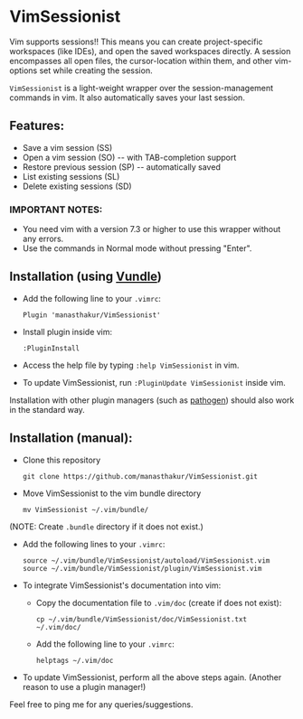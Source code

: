 # VimSessionist

Vim supports sessions!! This means you can create project-specific workspaces (like IDEs), and open the saved workspaces directly. A session encompasses all open files, the cursor-location within them, and other vim-options set while creating the session.

`VimSessionist` is a light-weight wrapper over the session-management commands in vim. It also automatically saves your last session.

## Features:

* Save a vim session (SS)
* Open a vim session (SO) -- with TAB-completion support
* Restore previous session (SP) -- automatically saved
* List existing sessions (SL)
* Delete existing sessions (SD)

### IMPORTANT NOTES: 

* You need vim with a version 7.3 or higher to use this wrapper without any errors.
* Use the commands in Normal mode without pressing "Enter".

## Installation (using [Vundle](https://github.com/VundleVim/Vundle.vim))

* Add the following line to your `.vimrc`:
    ```
    Plugin 'manasthakur/VimSessionist'
    ```

* Install plugin inside vim:
    ```
    :PluginInstall
    ```

* Access the help file by typing `:help VimSessionist` in vim.

* To update VimSessionist, run `:PluginUpdate VimSessionist` inside vim.

Installation with other plugin managers (such as [pathogen](https://github.com/tpope/vim-pathogen)) should also work in the standard way.

## Installation (manual):

* Clone this repository
    ```
    git clone https://github.com/manasthakur/VimSessionist.git
    ```

* Move VimSessionist to the vim bundle directory
    ```
    mv VimSessionist ~/.vim/bundle/
    ```
(NOTE: Create `.bundle` directory if it does not exist.)

* Add the following lines to your `.vimrc`:
    ```
    source ~/.vim/bundle/VimSessionist/autoload/VimSessionist.vim
    source ~/.vim/bundle/VimSessionist/plugin/VimSessionist.vim
    ```

* To integrate VimSessionist's documentation into vim:

    - Copy the documentation file to `.vim/doc` (create if does not exist):
        
        ```
        cp ~/.vim/bundle/VimSessionist/doc/VimSessionist.txt ~/.vim/doc/
        ```

    - Add the following line to your `.vimrc`:
        
        ```
        helptags ~/.vim/doc
        ```

* To update VimSessionist, perform all the above steps again. (Another reason to use a plugin manager!)

Feel free to ping me for any queries/suggestions.

